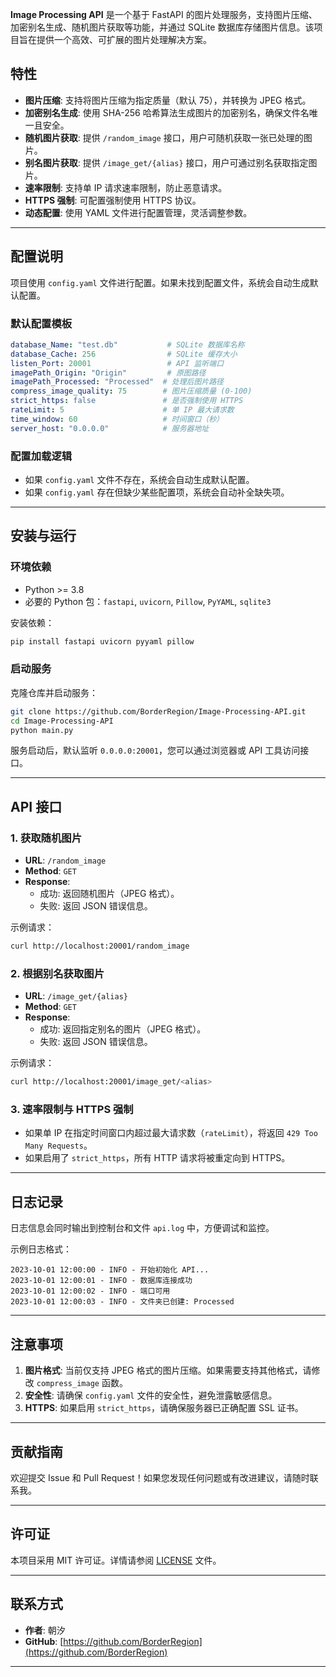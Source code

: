 **Image Processing API** 是一个基于 FastAPI 的图片处理服务，支持图片压缩、加密别名生成、随机图片获取等功能，并通过 SQLite 数据库存储图片信息。该项目旨在提供一个高效、可扩展的图片处理解决方案。
## 特性

- **图片压缩**: 支持将图片压缩为指定质量（默认 75），并转换为 JPEG 格式。
- **加密别名生成**: 使用 SHA-256 哈希算法生成图片的加密别名，确保文件名唯一且安全。
- **随机图片获取**: 提供 `/random_image` 接口，用户可随机获取一张已处理的图片。
- **别名图片获取**: 提供 `/image_get/{alias}` 接口，用户可通过别名获取指定图片。
- **速率限制**: 支持单 IP 请求速率限制，防止恶意请求。
- **HTTPS 强制**: 可配置强制使用 HTTPS 协议。
- **动态配置**: 使用 YAML 文件进行配置管理，灵活调整参数。

---

## 配置说明

项目使用 `config.yaml` 文件进行配置。如果未找到配置文件，系统会自动生成默认配置。

### 默认配置模板

```yaml
database_Name: "test.db"           # SQLite 数据库名称
database_Cache: 256                # SQLite 缓存大小
listen_Port: 20001                 # API 监听端口
imagePath_Origin: "Origin"         # 原图路径
imagePath_Processed: "Processed"  # 处理后图片路径
compress_image_quality: 75        # 图片压缩质量 (0-100)
strict_https: false               # 是否强制使用 HTTPS
rateLimit: 5                      # 单 IP 最大请求数
time_window: 60                   # 时间窗口（秒）
server_host: "0.0.0.0"            # 服务器地址
```

### 配置加载逻辑

- 如果 `config.yaml` 文件不存在，系统会自动生成默认配置。
- 如果 `config.yaml` 存在但缺少某些配置项，系统会自动补全缺失项。

---

## 安装与运行

### 环境依赖

- Python >= 3.8
- 必要的 Python 包：`fastapi`, `uvicorn`, `Pillow`, `PyYAML`, `sqlite3`

安装依赖：

```bash
pip install fastapi uvicorn pyyaml pillow
```

### 启动服务

克隆仓库并启动服务：

```bash
git clone https://github.com/BorderRegion/Image-Processing-API.git
cd Image-Processing-API
python main.py
```

服务启动后，默认监听 `0.0.0.0:20001`，您可以通过浏览器或 API 工具访问接口。

---

## API 接口

### 1. 获取随机图片

- **URL**: `/random_image`
- **Method**: `GET`
- **Response**:
  - 成功: 返回随机图片（JPEG 格式）。
  - 失败: 返回 JSON 错误信息。

示例请求：

```bash
curl http://localhost:20001/random_image
```

### 2. 根据别名获取图片

- **URL**: `/image_get/{alias}`
- **Method**: `GET`
- **Response**:
  - 成功: 返回指定别名的图片（JPEG 格式）。
  - 失败: 返回 JSON 错误信息。

示例请求：

```bash
curl http://localhost:20001/image_get/<alias>
```

### 3. 速率限制与 HTTPS 强制

- 如果单 IP 在指定时间窗口内超过最大请求数（`rateLimit`），将返回 `429 Too Many Requests`。
- 如果启用了 `strict_https`，所有 HTTP 请求将被重定向到 HTTPS。

---

## 日志记录

日志信息会同时输出到控制台和文件 `api.log` 中，方便调试和监控。

示例日志格式：

```
2023-10-01 12:00:00 - INFO - 开始初始化 API...
2023-10-01 12:00:01 - INFO - 数据库连接成功
2023-10-01 12:00:02 - INFO - 端口可用
2023-10-01 12:00:03 - INFO - 文件夹已创建: Processed
```

---

## 注意事项

1. **图片格式**: 当前仅支持 JPEG 格式的图片压缩。如果需要支持其他格式，请修改 `compress_image` 函数。
2. **安全性**: 请确保 `config.yaml` 文件的安全性，避免泄露敏感信息。
3. **HTTPS**: 如果启用 `strict_https`，请确保服务器已正确配置 SSL 证书。

---

## 贡献指南

欢迎提交 Issue 和 Pull Request！如果您发现任何问题或有改进建议，请随时联系我。

---

## 许可证

本项目采用 MIT 许可证。详情请参阅 [LICENSE](LICENSE) 文件。

---

## 联系方式

- **作者**: 朝汐
- **GitHub**: [https://github.com/BorderRegion](https://github.com/BorderRegion)

---
